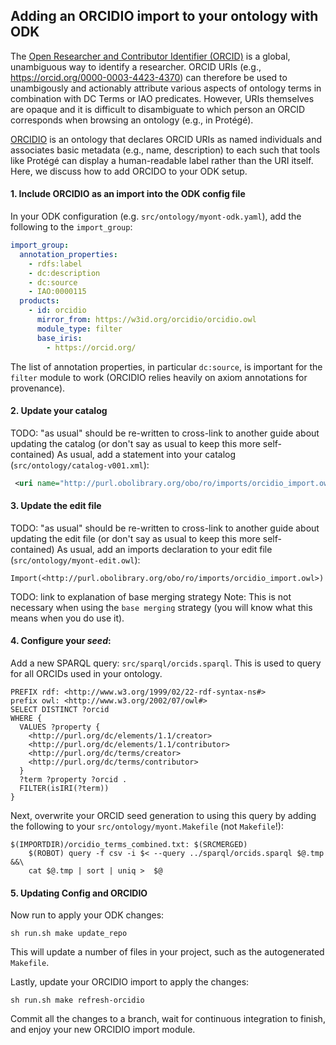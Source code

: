 ## Adding an ORCIDIO import to your ontology with ODK

The [Open Researcher and Contributor Identifier (ORCID)](https://orcid.org/) is a global, unambiguous way to identify a researcher.
ORCID URIs (e.g., https://orcid.org/0000-0003-4423-4370) can therefore be used to unambigously and actionably attribute various aspects of ontology terms in combination with DC Terms or IAO predicates. However, URIs themselves are opaque and it is difficult to disambiguate to which person an ORCID corresponds when browsing an ontology (e.g., in Protégé).

[ORCIDIO](https://github.com/cthoyt/orcidio) is an ontology that declares ORCID URIs as named individuals and associates basic metadata (e.g., name, description) to each such that tools like Protégé can display a human-readable label rather than the URI itself. Here, we discuss how to add ORCIDO to your ODK setup.

#### 1. Include ORCIDIO as an import into the ODK config file

In your ODK configuration (e.g. `src/ontology/myont-odk.yaml`), add the following to the `import_group`:

```yaml
import_group:
  annotation_properties:
    - rdfs:label
    - dc:description
    - dc:source
    - IAO:0000115
  products:
    - id: orcidio
      mirror_from: https://w3id.org/orcidio/orcidio.owl
      module_type: filter
      base_iris:
        - https://orcid.org/
```

The list of annotation properties, in particular `dc:source`, is important for the `filter` module to work (ORCIDIO relies heavily on axiom annotations for provenance).

#### 2. Update your catalog

TODO: "as usual" should be re-written to cross-link to another guide about updating the catalog (or don't say as usual to keep this more self-contained)
As usual, add a statement into your catalog (`src/ontology/catalog-v001.xml`):

```xml
 <uri name="http://purl.obolibrary.org/obo/ro/imports/orcidio_import.owl" uri="imports/orcidio_import.owl"/>
```
 
#### 3. Update the edit file

TODO: "as usual" should be re-written to cross-link to another guide about updating the edit file (or don't say as usual to keep this more self-contained)
As usual, add an imports declaration to your edit file (`src/ontology/myont-edit.owl`):

```
Import(<http://purl.obolibrary.org/obo/ro/imports/orcidio_import.owl>)
```

TODO: link to explanation of base merging strategy
Note: This is not necessary when using the `base merging` strategy (you will know what this means when you do use it).

#### 4. Configure your _seed_:

Add a new SPARQL query: `src/sparql/orcids.sparql`. This is used to query for all ORCIDs used in your ontology.

```sparql
PREFIX rdf: <http://www.w3.org/1999/02/22-rdf-syntax-ns#>
prefix owl: <http://www.w3.org/2002/07/owl#>
SELECT DISTINCT ?orcid
WHERE {
  VALUES ?property {
    <http://purl.org/dc/elements/1.1/creator>
    <http://purl.org/dc/elements/1.1/contributor>
    <http://purl.org/dc/terms/creator>
    <http://purl.org/dc/terms/contributor> 
  }
  ?term ?property ?orcid . 
  FILTER(isIRI(?term))
}
```

Next, overwrite your ORCID seed generation to using this query by adding the following to your `src/ontology/myont.Makefile` (not `Makefile`!):

```make
$(IMPORTDIR)/orcidio_terms_combined.txt: $(SRCMERGED)
	$(ROBOT) query -f csv -i $< --query ../sparql/orcids.sparql $@.tmp &&\
	cat $@.tmp | sort | uniq >  $@
```

#### 5. Updating Config and ORCIDIO

Now run to apply your ODK changes:

```shell
sh run.sh make update_repo
```

This will update a number of files in your project, such as the autogenerated `Makefile`.

Lastly, update your ORCIDIO import to apply the changes:

```shell
sh run.sh make refresh-orcidio
```

Commit all the changes to a branch, wait for continuous integration to finish, and enjoy your new ORCIDIO import module.
